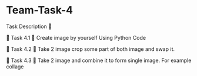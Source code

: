 # Team-Task-4
Task Description 📄

🔅 Task 4.1
📌 Create image by yourself Using Python Code 

🔅 Task 4.2
📌 Take 2 image crop some part of both image and swap it. 

🔅 Task 4.3
📌 Take 2 image and combine it to form single image. For example collage 
